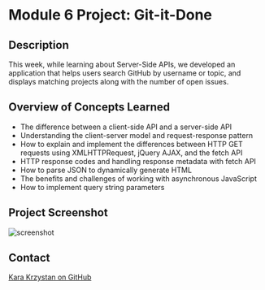 # Module 6 Project: Git-it-Done

## Description
This week, while learning about Server-Side APIs, we developed an application that helps users search GitHub by username or
topic, and displays matching projects along with the number of open issues.  

## Overview of Concepts Learned
* The difference between a client-side API and a server-side API  
* Understanding the client-server model and request-response pattern  
* How to explain and implement the differences between HTTP GET requests using XMLHTTPRequest, jQuery AJAX, and the fetch API  
* HTTP response codes and handling response metadata with fetch API
* How to parse JSON to dynamically generate HTML
* The benefits and challenges of working with asynchronous JavaScript
* How to implement query string parameters

## Project Screenshot

![screenshot](https://github.com/kara-krzystan/git-it-done/blob/feature/list-issues/assets/images/gititdone-screenshot.png)

## Contact
[Kara Krzystan on GitHub](http://github.com/kara-krzystan)
